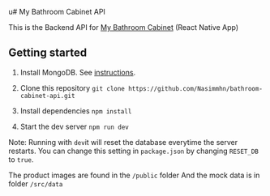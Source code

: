 u# My Bathroom Cabinet API

This is the Backend API for [My Bathroom Cabinet](https://github.com/Nasimmhn/bathroom-cabinet-app.git) (React Native App)


## Getting started

1. Install MongoDB. See [instructions](https://docs.mongodb.com/manual/installation/).

2. Clone this repository ``git clone https://github.com/Nasimmhn/bathroom-cabinet-api.git``

3. Install dependencies `npm install`

4. Start the dev server `npm run dev`

Note: Running with ``dev``it will reset the database everytime the server restarts.
You can change this setting in ``package.json`` by changing ``RESET_DB`` to ``true``.


The product images are found in the ``/public`` folder
And the mock data is in folder ``/src/data``
